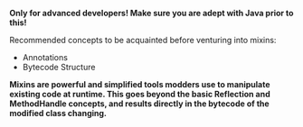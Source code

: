 **Only for advanced developers! Make sure you are adept with Java prior to this!**

Recommended concepts to be acquainted before venturing into mixins:

- Annotations
- Bytecode Structure

**Mixins are powerful and simplified tools modders use to manipulate existing code at runtime. This goes beyond the basic Reflection and MethodHandle concepts, and results directly in the bytecode of the modified class changing.**